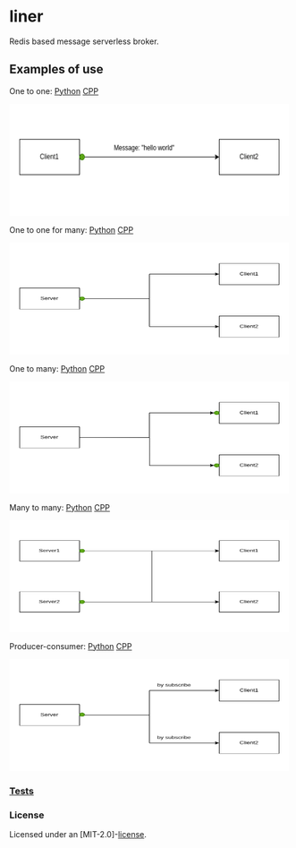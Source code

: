 # liner

Redis based message serverless broker.  

## Examples of use

One to one: [Python](https://github.com/Tyill/liner/blob/main/python/one_to_one.py) [CPP](https://github.com/Tyill/liner/blob/main/cpp/one_to_one.cpp)

<p float="left">
 <img src="docs/one_to_one.gif" 
  width="500" height="200" alt="lorem">
</p>

One to one for many: [Python](https://github.com/Tyill/liner/blob/main/python/one_to_one_for_many.py) [CPP](https://github.com/Tyill/liner/blob/main/cpp/one_to_one_for_many.cpp)
<p float="left">
 <img src="docs/one_to_one_for_many.gif" 
  width="500" height="200" alt="lorem">
</p>

One to many: [Python](https://github.com/Tyill/liner/blob/main/python/one_to_many.py) [CPP](https://github.com/Tyill/liner/blob/main/cpp/one_to_many.cpp)
<p float="left">
 <img src="docs/one_to_many.gif" 
  width="500" height="200" alt="lorem">
</p>

Many to many: [Python](https://github.com/Tyill/liner/blob/main/python/many_to_many.py) [CPP](https://github.com/Tyill/liner/blob/main/cpp/many_to_many.cpp)
<p float="left">
 <img src="docs/many_to_many.gif" 
  width="500" height="200" alt="lorem">
</p>

Producer-consumer: [Python](https://github.com/Tyill/liner/blob/main/python/producer_consumer.py) [CPP](https://github.com/Tyill/liner/blob/main/cpp/producer_consumer.cpp)
<p float="left">
 <img src="docs/producer_consumer.gif" 
  width="500" height="200" alt="lorem">
</p>

### [Tests](https://github.com/Tyill/liner/blob/main/src/test_10k.rs)

### License
Licensed under an [MIT-2.0]-[license](LICENSE).

